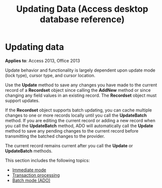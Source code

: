 ﻿---
title: Updating Data (Access desktop database reference)
TOCTitle: Updating Data
ms:assetid: 02e82066-77c8-cbb2-db28-98e2fc94404c
ms:mtpsurl: https://msdn.microsoft.com/library/JJ248794(v=office.15)
ms:contentKeyID: 48542970
ms.date: 09/18/2015
mtps_version: v=office.15
---

# Updating data


**Applies to**: Access 2013, Office 2013

Update behavior and functionality is largely dependent upon update mode (lock type), cursor type, and cursor location.

Use the **Update** method to save any changes you have made to the current record of a **Recordset** object since calling the **AddNew** method or since changing any field values in an existing record. The **Recordset** object must support updates.

If the **Recordset** object supports batch updating, you can cache multiple changes to one or more records locally until you call the **UpdateBatch** method. If you are editing the current record or adding a new record when you call the **UpdateBatch** method, ADO will automatically call the **Update** method to save any pending changes to the current record before transmitting the batched changes to the provider.

The current record remains current after you call the **Update** or **UpdateBatch** methods.

This section includes the following topics:

- [Immediate mode](immediate-mode.md)
- [Transaction processing](transaction-processing.md)
- [Batch mode (ADO)](batch-mode.md)

